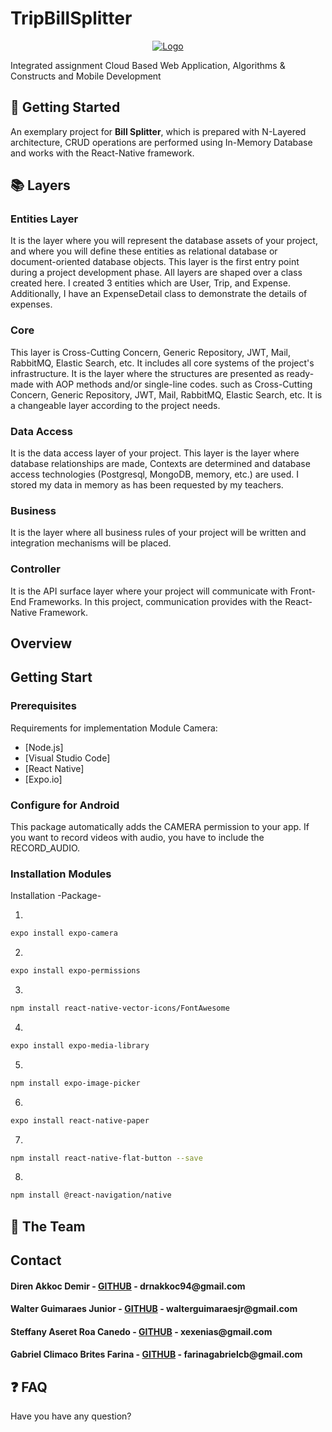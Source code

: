 # TripBillSplitter

<p align="center">
  <a href="https://github.com/direnakkocdemir/TripBillSplitter">
    <img src="https://github.com/direnakkocdemir/TripBillSplitter/blob/main/Front-End/assets/logo.png" alt="Logo">
  </a>
</p>


Integrated assignment Cloud Based Web Application, Algorithms & Constructs and Mobile Development

<!-- Getting Start -->
## :pushpin: Getting Started

An exemplary project for **Bill Splitter**, which is prepared with N-Layered architecture, CRUD operations are performed using In-Memory Database and works with the React-Native framework.

<!-- Layers-->
## :books: Layers

### Entities Layer
It is the layer where you will represent the database assets of your project, and where you will define these entities as relational database or document-oriented database objects.
This layer is the first entry point during a project development phase. All layers are shaped over a class created here.
I created 3 entities which are User, Trip, and Expense. Additionally, I have an ExpenseDetail class to demonstrate the details of expenses.

### Core
This layer is Cross-Cutting Concern, Generic Repository, JWT, Mail, RabbitMQ, Elastic Search, etc. It includes all core systems of the project's infrastructure. It is the layer where the structures are presented as ready-made with AOP methods and/or single-line codes. such as Cross-Cutting Concern, Generic Repository, JWT, Mail, RabbitMQ, Elastic Search, etc. It is a changeable layer according to the project needs.

### Data Access
It is the data access layer of your project. This layer is the layer where database relationships are made, Contexts are determined and database access technologies (Postgresql, MongoDB, memory, etc.) are used.
I stored my data in memory as has been requested by my teachers.

### Business
It is the layer where all business rules of your project will be written and integration mechanisms will be placed.

### Controller
It is the API surface layer where your project will communicate with Front-End Frameworks. In this project, communication provides with the React-Native Framework.

<!-- Photos of the Components -->
## Overview



<!-- Getting Start-->
## Getting Start

### Prerequisites

Requirements for implementation Module Camera:

* [Node.js]
* [Visual Studio Code]
* [React Native]
* [Expo.io]


### Configure for Android

This package automatically adds the CAMERA permission to your app. If you want to record videos with audio, you have to include the RECORD_AUDIO.



### Installation Modules

Installation -Package-

1. 
```sh
expo install expo-camera
```
2. 
```sh
expo install expo-permissions
```
3. 
```sh
npm install react-native-vector-icons/FontAwesome
```
4. 
```sh
expo install expo-media-library
```

5. 
```sh
npm install expo-image-picker
```

6. 
```sh
expo install react-native-paper
```

7. 
```sh
npm install react-native-flat-button --save
```

8. 
```sh
npm install @react-navigation/native
```
## 💙 The Team
<!--Contact -->
## Contact
<h4>Diren Akkoc Demir - <a href="https://github.com/direnakkocdemir">GITHUB</a> - drnakkoc94@gmail.com</h4>
<h4>Walter Guimaraes Junior - <a href="https://github.com/WalterGJunior">GITHUB</a> - walterguimaraesjr@gmail.com</h4>
<h4>Steffany Aseret Roa Canedo - <a href="https://github.com/xexenias">GITHUB</a> - xexenias@gmail.com</h4>
<h4>Gabriel Climaco Brites Farina - <a href="https://github.com/gakito">GITHUB</a> - farinagabrielcb@gmail.com</h4>

## ❓ FAQ 
 Have you have any question?

